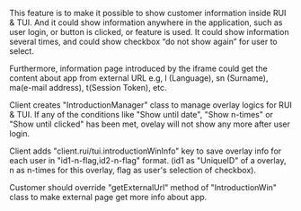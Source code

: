 This feature is to make it possible to show customer information inside RUI & TUI. And it could show information anywhere in the application, such as user login, or button is clicked, or feature is used.
It could show information several times, and could show checkbox “do not show again” for user to select.

Furthermore, information page introduced by the iframe could get the content about app from external URL e.g, l (Language), sn (Surname), ma(e-mail address), t(Session Token), etc.

Client creates "IntroductionManager" class to manage overlay logics for RUI & TUI. If any of the conditions like "Show until date", "Show n-times" or "Show until clicked" has been met, ovelay will not show any more after user login. 

Client adds "client.rui/tui.introductionWinInfo" key to save overlay info for each user in "id1-n-flag,id2-n-flag" format. (id1 as "UniqueID" of a overlay, n as n-times for this overlay, flag as user's selection of checkbox).

Customer should override "getExternalUrl" method of "IntroductionWin" class to make external page get more info about app.
